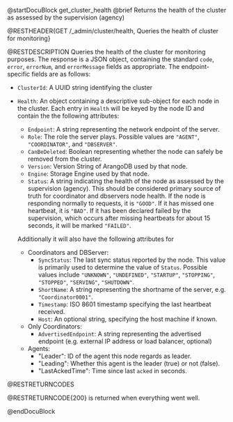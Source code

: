 
@startDocuBlock get_cluster_health
@brief Returns the health of the cluster as assessed by the supervision (agency)

@RESTHEADER{GET /_admin/cluster/health, Queries the health of cluster for monitoring}

@RESTDESCRIPTION
Queries the health of the cluster for monitoring purposes. The response is a JSON object, containing the standard `code`, `error`, `errorNum`, and `errorMessage` fields as appropriate. The endpoint-specific fields are as follows:

- `ClusterId`: A UUID string identifying the cluster
- `Health`: An object containing a descriptive sub-object for each node in the cluster. Each entry in `Health` will be keyed by the node ID and contain the the following attributes:
  - `Endpoint`: A string representing the network endpoint of the server.
  - `Role`: The role the server plays. Possible values are `"AGENT"`, `"COORDINATOR"`, and `"DBSERVER"`.
  - `CanBeDeleted`: Boolean representing whether the node can safely be removed from the cluster.
  - `Version`: Version String of ArangoDB used by that node.
  - `Engine`: Storage Engine used by that node.
  - `Status`: A string indicating the health of the node as assessed by the supervision (agency). This should be considered primary source of truth for coordinator and dbservers node health. If the node is responding normally to requests, it is `"GOOD"`. If it has missed one heartbeat, it is `"BAD"`. If it has been declared failed by the supervision, which occurs after missing heartbeats for about 15 seconds, it will be marked `"FAILED"`.

  Additionally it will also have the following attributes for
    - Coordinators and DBServer:
      - `SyncStatus`: The last sync status reported by the node. This value is primarily used to determine the value of `Status`. Possible values include `"UNKNOWN"`, `"UNDEFINED"`, `"STARTUP"`, `"STOPPING"`, `"STOPPED"`, `"SERVING"`, `"SHUTDOWN"`.
      - `ShortName`: A string representing the shortname of the server, e.g. `"Coordinator0001"`.
      - `Timestamp`: ISO 8601 timestamp specifying the last heartbeat received.
      - `Host`: An optional string, specifying the host machine if known.
    - Only Coordinators:
      - `AdvertisedEndpoint`: A string representing the advertised endpoint (e.g. external IP address or load balancer, optional)
    - Agents:
        - "Leader": ID of the agent this node regards as leader.
        - "Leading": Whether this agent is the leader (true) or not (false).
        - "LastAckedTime": Time since last `acked` in seconds.


@RESTRETURNCODES

@RESTRETURNCODE{200} is returned when everything went well.

@endDocuBlock
